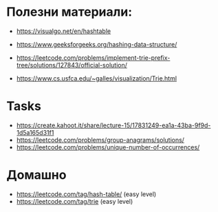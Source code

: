 

# Полезни материали: 
 
* https://visualgo.net/en/hashtable 
* https://www.geeksforgeeks.org/hashing-data-structure/

* https://leetcode.com/problems/implement-trie-prefix-tree/solutions/127843/official-solution/ 
* https://www.cs.usfca.edu/~galles/visualization/Trie.html 

# Tasks

* https://create.kahoot.it/share/lecture-15/17831249-ea1a-43ba-9f9d-1d5a165d31f1
* https://leetcode.com/problems/group-anagrams/solutions/
* https://leetcode.com/problems/unique-number-of-occurrences/
 
# Домашно   
*  https://leetcode.com/tag/hash-table/ (easy level)
*  https://leetcode.com/tag/trie (easy level)
 

